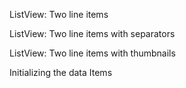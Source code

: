 ListView: Two line items
<snippet id='ext-listview-two-lines-html'/>

ListView: Two line items with separators
<snippet id='ext-listview-borders-two-lines-html'/>

ListView: Two line items with thumbnails
<snippet id='ext-listview-thumbs-two-lines-html'/>

Initializing the data Items
<snippet id='ext-listview-two-lines-code'/>